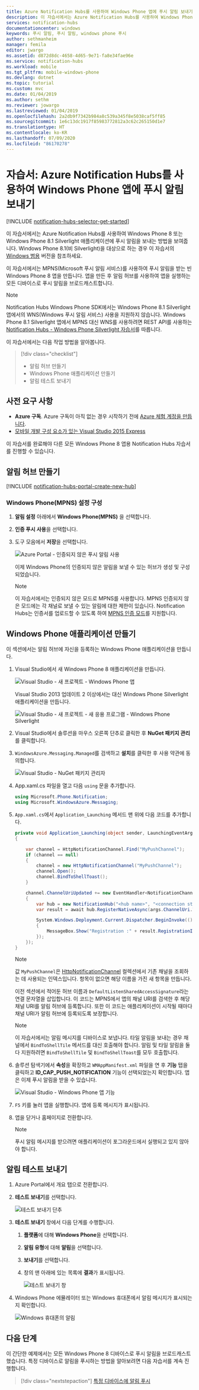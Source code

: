 ```yaml
---
title: Azure Notification Hubs를 사용하여 Windows Phone 앱에 푸시 알림 보내기 | Microsoft Docs
description: 이 자습서에서는 Azure Notification Hubs를 사용하여 Windows Phone 8 또는 Windows Phone 8.1 Silverlight 애플리케이션에 푸시 알림을 보내는 방법을 알아봅니다.
services: notification-hubs
documentationcenter: windows
keywords: 푸시 알림, 푸시 알림, windows phone 푸시
author: sethmanheim
manager: femila
editor: jwargo
ms.assetid: d872d8dc-4658-4d65-9e71-fa8e34fae96e
ms.service: notification-hubs
ms.workload: mobile
ms.tgt_pltfrm: mobile-windows-phone
ms.devlang: dotnet
ms.topic: tutorial
ms.custom: mvc
ms.date: 01/04/2019
ms.author: sethm
ms.reviewer: jowargo
ms.lastreviewed: 01/04/2019
ms.openlocfilehash: 2a2db9f7342b984a8c539a345f8e5038caf5ff85
ms.sourcegitcommit: 1e6c13dc1917f85983772812a3c62c265150d1e7
ms.translationtype: HT
ms.contentlocale: ko-KR
ms.lasthandoff: 07/09/2020
ms.locfileid: "86170278"
---
```

# <a name="tutorial-send-push-notifications-to-windows-phone-apps-using-notification-hubs"></a>자습서: Azure Notification Hubs를 사용하여 Windows Phone 앱에 푸시 알림 보내기

[!INCLUDE [notification-hubs-selector-get-started](../../includes/notification-hubs-selector-get-started.md)]

이 자습서에서는 Azure Notification Hubs를 사용하여 Windows Phone 8 또는 Windows Phone 8.1 Silverlight 애플리케이션에 푸시 알림을 보내는 방법을 보여줍니다. Windows Phone 8.1(비 Silverlight)을 대상으로 하는 경우 이 자습서의 [Windows 범용](notification-hubs-windows-store-dotnet-get-started-wns-push-notification.md) 버전을 참조하세요.

이 자습서에서는 MPNS(Microsoft 푸시 알림 서비스)를 사용하여 푸시 알림을 받는 빈 Windows Phone 8 앱을 만듭니다. 앱을 만든 후 알림 허브를 사용하여 앱을 실행하는 모든 디바이스로 푸시 알림을 브로드캐스트합니다.

> [!NOTE]
> Notification Hubs Windows Phone SDK에서는 Windows Phone 8.1 Silverlight 앱에서의 WNS(Windows 푸시 알림 서비스) 사용을 지원하지 않습니다. Windows Phone 8.1 Silverlight 앱에서 MPNS 대신 WNS를 사용하려면 REST API를 사용하는 [Notification Hubs - Windows Phone Silverlight 자습서]를 따릅니다.

이 자습서에서는 다음 작업 방법을 알아봅니다.

> [!div class="checklist"]
> * 알림 허브 만들기
> * Windows Phone 애플리케이션 만들기
> * 알림 테스트 보내기

## <a name="prerequisites"></a>사전 요구 사항

* **Azure 구독**. Azure 구독이 아직 없는 경우 시작하기 전에 [Azure 체험 계정을 만듭니다](https://azure.microsoft.com/free/).
* [모바일 개발 구성 요소가 있는 Visual Studio 2015 Express](https://www.visualstudio.com/vs/older-downloads/)

이 자습서를 완료해야 다른 모든 Windows Phone 8 앱용 Notification Hubs 자습서를 진행할 수 있습니다.

## <a name="create-your-notification-hub"></a>알림 허브 만들기

[!INCLUDE [notification-hubs-portal-create-new-hub](../../includes/notification-hubs-portal-create-new-hub.md)]

### <a name="configure-windows-phone-mpns-settings"></a>Windows Phone(MPNS) 설정 구성

1. **알림 설정** 아래에서 **Windows Phone(MPNS)** 을 선택합니다.
2. **인증 푸시 사용**을 선택합니다.
3. 도구 모음에서 **저장**을 선택합니다.

    ![Azure Portal - 인증되지 않은 푸시 알림 사용](./media/notification-hubs-windows-phone-get-started/azure-portal-unauth.png)

    이제 Windows Phone의 인증되지 않은 알림을 보낼 수 있는 허브가 생성 및 구성되었습니다.

    > [!NOTE]
    > 이 자습서에서는 인증되지 않은 모드로 MPNS를 사용합니다. MPNS 인증되지 않은 모드에는 각 채널로 보낼 수 있는 알림에 대한 제한이 있습니다. Notification Hubs는 인증서를 업로드할 수 있도록 하여 [MPNS 인증 모드](https://msdn.microsoft.com/library/windowsphone/develop/ff941099.aspx)를 지원합니다.

## <a name="create-a-windows-phone-application"></a>Windows Phone 애플리케이션 만들기

이 섹션에서는 알림 허브에 자신을 등록하는 Windows Phone 애플리케이션을 만듭니다.

1. Visual Studio에서 새 Windows Phone 8 애플리케이션을 만듭니다.

    ![Visual Studio - 새 프로젝트 - Windows Phone 앱][13]

    Visual Studio 2013 업데이트 2 이상에서는 대신 Windows Phone Silverlight 애플리케이션을 만듭니다.

    ![Visual Studio - 새 프로젝트 - 새 응용 프로그램 - Windows Phone Silverlight][11]
2. Visual Studio에서 솔루션을 마우스 오른쪽 단추로 클릭한 후 **NuGet 패키지 관리**를 클릭합니다.
3. `WindowsAzure.Messaging.Managed`를 검색하고 **설치**를 클릭한 후 사용 약관에 동의합니다.

    ![Visual Studio - NuGet 패키지 관리자][20]
4. App.xaml.cs 파일을 열고 다음 `using` 문을 추가합니다.

    ```csharp
    using Microsoft.Phone.Notification;
    using Microsoft.WindowsAzure.Messaging;
    ```

5. `App.xaml.cs`에서 `Application_Launching` 메서드 맨 위에 다음 코드를 추가합니다.

    ```csharp
    private void Application_Launching(object sender, LaunchingEventArgs e)
    {

        var channel = HttpNotificationChannel.Find("MyPushChannel");
        if (channel == null)
        {
            channel = new HttpNotificationChannel("MyPushChannel");
            channel.Open();
            channel.BindToShellToast();
        }

        channel.ChannelUriUpdated += new EventHandler<NotificationChannelUriEventArgs>(async (o, args) =>
        {
            var hub = new NotificationHub("<hub name>", "<connection string>");
            var result = await hub.RegisterNativeAsync(args.ChannelUri.ToString());

            System.Windows.Deployment.Current.Dispatcher.BeginInvoke(() =>
            {
                MessageBox.Show("Registration :" + result.RegistrationId, "Registered", MessageBoxButton.OK);
            });
        });
    }
    ```

   > [!NOTE]
   > 값 `MyPushChannel`은 [HttpNotificationChannel](https://msdn.microsoft.com/library/windows/apps/microsoft.phone.notification.httpnotificationchannel.aspx) 컬렉션에서 기존 채널을 조회하는 데 사용되는 인덱스입니다. 항목이 없으면 해당 이름을 가진 새 항목을 만듭니다.

    이전 섹션에서 적어둔 허브 이름과 `DefaultListenSharedAccessSignature`라는 연결 문자열을 삽입합니다.
    이 코드는 MPNS에서 앱의 채널 URI를 검색한 후 해당 채널 URI를 알림 허브에 등록합니다. 또한 이 코드는 애플리케이션이 시작될 때마다 채널 URI가 알림 허브에 등록되도록 보장합니다.

   > [!NOTE]
   > 이 자습서에서는 알림 메시지를 디바이스로 보냅니다. 타일 알림을 보내는 경우 채널에서 `BindToShellTile` 메서드를 대신 호출해야 합니다. 알림 및 타일 알림을 둘 다 지원하려면 `BindToShellTile` 및 `BindToShellToast`를 모두 호출합니다.

6. 솔루션 탐색기에서 **속성**을 확장하고 `WMAppManifest.xml` 파일을 연 후 **기능** 탭을 클릭하고 **ID_CAP_PUSH_NOTIFICATION** 기능이 선택되었는지 확인합니다. 앱은 이제 푸시 알림을 받을 수 있습니다.

    ![Visual Studio - Windows Phone 앱 기능][14]
7. `F5` 키를 눌러 앱을 실행합니다. 앱에 등록 메시지가 표시됩니다.
8. 앱을 닫거나 홈페이지로 전환합니다.

   > [!NOTE]
   > 푸시 알림 메시지를 받으려면 애플리케이션이 포그라운드에서 실행되고 있지 않아야 합니다.

## <a name="test-send-a-notification"></a>알림 테스트 보내기

1. Azure Portal에서 개요 탭으로 전환합니다.
2. **테스트 보내기**를 선택합니다.

    ![테스트 보내기 단추](./media/notification-hubs-windows-phone-get-started/test-send-button.png)
3. **테스트 보내기** 창에서 다음 단계를 수행합니다.

    1. **플랫폼**에 대해 **Windows Phone**을 선택합니다.
    2. **알림 유형**에 대해 **알림**을 선택합니다.
    3. **보내기**를 선택합니다.
    4. 창의 맨 아래에 있는 목록에 **결과**가 표시됩니다.

        ![테스트 보내기 창](./media/notification-hubs-windows-phone-get-started/test-send-window.png)
4. Windows Phone 에뮬레이터 또는 Windows 휴대폰에서 알림 메시지가 표시되는지 확인합니다.

    ![Windows 휴대폰의 알림](./media/notification-hubs-windows-phone-get-started/notification-on-windows-phone.png)

## <a name="next-steps"></a>다음 단계

이 간단한 예제에서는 모든 Windows Phone 8 디바이스로 푸시 알림을 브로드캐스트했습니다. 특정 디바이스로 알림을 푸시하는 방법을 알아보려면 다음 자습서를 계속 진행합니다.

> [!div class="nextstepaction"]
>[특정 디바이스에 알림 푸시](notification-hubs-windows-phone-push-xplat-segmented-mpns-notification.md)

<!-- Images. -->
[6]: ./media/notification-hubs-windows-phone-get-started/notification-hub-create-console-app.png
[7]: ./media/notification-hubs-windows-phone-get-started/notification-hub-create-from-portal.png
[8]: ./media/notification-hubs-windows-phone-get-started/notification-hub-create-from-portal2.png
[9]: ./media/notification-hubs-windows-phone-get-started/notification-hub-select-from-portal.png
[10]: ./media/notification-hubs-windows-phone-get-started/notification-hub-select-from-portal2.png
[11]: ./media/notification-hubs-windows-phone-get-started/notification-hub-create-wp-silverlight-app.png
[12]: ./media/notification-hubs-windows-phone-get-started/notification-hub-connection-strings.png
[13]: ./media/notification-hubs-windows-phone-get-started/notification-hub-create-wp-app.png
[14]: ./media/notification-hubs-windows-phone-get-started/mobile-app-enable-push-wp8.png
[15]: ./media/notification-hubs-windows-phone-get-started/notification-hub-pushauth.png
[20]: ./media/notification-hubs-windows-phone-get-started/notification-hub-windows-universal-app-install-package.png
[213]: ./media/notification-hubs-windows-phone-get-started/notification-hub-create-console-app.png

<!-- URLs. -->
[Notification Hubs Guidance]: https://msdn.microsoft.com/library/jj927170.aspx
[MPNS authenticated mode]: https://msdn.microsoft.com/library/windowsphone/develop/ff941099(v=vs.105).aspx
[Use Notification Hubs to push notifications to users]: notification-hubs-aspnet-backend-windows-dotnet-wns-notification.md
[Use Notification Hubs to send breaking news]: notification-hubs-windows-phone-push-xplat-segmented-mpns-notification.md
[toast catalog]: https://msdn.microsoft.com/library/windowsphone/develop/jj662938(v=vs.105).aspx
[tile catalog]: https://msdn.microsoft.com/library/windowsphone/develop/hh202948(v=vs.105).aspx
[Notification Hubs - Windows Phone Silverlight 자습서]: https://github.com/Azure/azure-notificationhubs-samples/tree/master/PushToSafari
